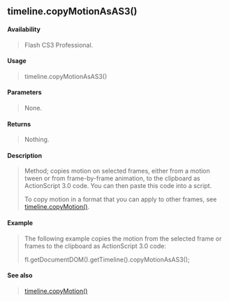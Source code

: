 ## timeline.copyMotionAsAS3()

#### Availability

> Flash CS3 Professional.

#### Usage

> timeline.copyMotionAsAS3()

#### Parameters

> None.

#### Returns

> Nothing.

#### Description

> Method; copies motion on selected frames, either from a motion tween or from frame-by-frame animation, to the clipboard as ActionScript 3.0 code. You can then paste this code into a script.
>
> To copy motion in a format that you can apply to other frames, see [timeline.copyMotion()](#_bookmark1040).

#### Example

> The following example copies the motion from the selected frame or frames to the clipboard as ActionScript 3.0 code:
>
> fl.getDocumentDOM().getTimeline().copyMotionAsAS3();

#### See also

> [timeline.copyMotion()](#_bookmark1040)
